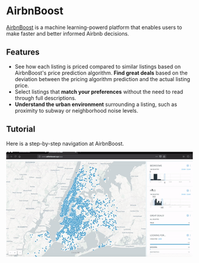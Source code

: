 # AirbnBoost
[AirbnBoost](http://www.airbnboost.xyz) is a machine learning-powerd platform that enables users to make faster and better informed Airbnb decisions.

## Features
- See how each listing is priced compared to similar listings based on AirbnBoost's price prediction algorithm. __Find great deals__ based on the deviation between the pricing algorithm prediction and the actual listing price.
- Select listings that __match your preferences__ without the need to read through full descriptions. 
- __Understand the urban environment__ surrounding a listing, such as proximity to subway or neighborhood noise levels.


## Tutorial

Here is a step-by-step navigation at AirbnBoost.

![](app/templates/airbnBoost_gif.gif)
